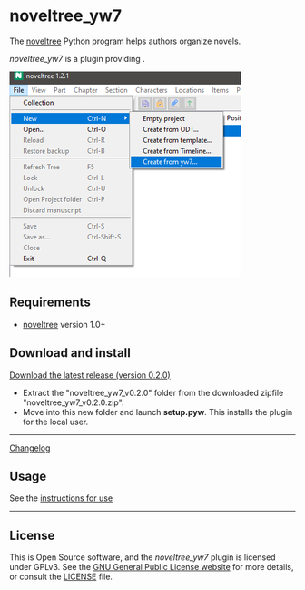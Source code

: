 # noveltree_yw7

The [noveltree](https://peter88213.github.io/noveltree/) Python program helps authors organize novels.  

*noveltree_yw7* is a plugin providing . 

![Screenshot](Screenshots/screen01.png)

## Requirements

- [noveltree](https://peter88213.github.io/noveltree/) version 1.0+

## Download and install

[Download the latest release (version 0.2.0)](https://github.com/peter88213/noveltree_yw7/raw/main/dist/noveltree_yw7_v0.2.0.zip)

- Extract the "noveltree_yw7_v0.2.0" folder from the downloaded zipfile "noveltree_yw7_v0.2.0.zip".
- Move into this new folder and launch **setup.pyw**. This installs the plugin for the local user.

---

[Changelog](changelog)

## Usage

See the [instructions for use](usage)

---

## License

This is Open Source software, and the *noveltree_yw7* plugin is licensed under GPLv3. See the
[GNU General Public License website](https://www.gnu.org/licenses/gpl-3.0.en.html) for more
details, or consult the [LICENSE](https://github.com/peter88213/noveltree_yw7/blob/main/LICENSE) file.
